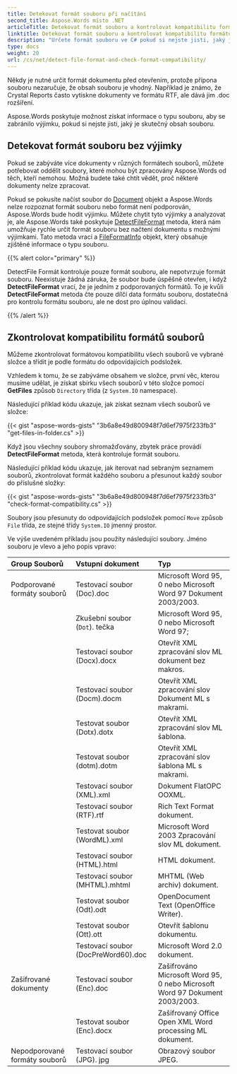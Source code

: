 ```yaml
---
title: Detekovat formát souboru při načítání
second_title: Aspose.Words místo .NET
articleTitle: Detekovat formát souboru a kontrolovat kompatibilitu formátu
linktitle: Detekovat formát souboru a kontrolovat kompatibilitu formátu
description: "Určete formát souboru ve C# pokud si nejste jisti, jaký je skutečný obsah souboru, nebo zda chcete zkontrolovat kompatibilitu formátu."
type: docs
weight: 20
url: /cs/net/detect-file-format-and-check-format-compatibility/
---
```


Někdy je nutné určit formát dokumentu před otevřením, protože přípona souboru nezaručuje, že obsah souboru je vhodný. Například je známo, že Crystal Reports často vytiskne dokumenty ve formátu RTF, ale dává jim .doc rozšíření.

Aspose.Words poskytuje možnost získat informace o typu souboru, aby se zabránilo výjimku, pokud si nejste jisti, jaký je skutečný obsah souboru.

## Detekovat formát souboru bez výjimky

Pokud se zabýváte více dokumenty v různých formátech souborů, můžete potřebovat oddělit soubory, které mohou být zpracovány Aspose.Words od těch, kteří nemohou. Možná budete také chtít vědět, proč některé dokumenty nelze zpracovat.

Pokud se pokusíte načíst soubor do [Document](https://reference.aspose.com/words/net/aspose.words/document/) objekt a Aspose.Words nelze rozpoznat formát souboru nebo formát není podporován, Aspose.Words bude hodit výjimku. Můžete chytit tyto výjimky a analyzovat je, ale Aspose.Words také poskytuje [DetectFileFormat](https://reference.aspose.com/words/net/aspose.words/fileformatutil/detectfileformat/) metoda, která nám umožňuje rychle určit formát souboru bez načtení dokumentu s možnými výjimkami. Tato metoda vrací a [FileFormatInfo](https://reference.aspose.com/words/net/aspose.words/fileformatinfo/) objekt, který obsahuje zjištěné informace o typu souboru.

{{% alert color="primary" %}}

DetectFile Formát kontroluje pouze formát souboru, ale nepotvrzuje formát souboru. Neexistuje žádná záruka, že soubor bude úspěšně otevřen, i když **DetectFileFormat** vrací, že je jedním z podporovaných formátů. To je kvůli **DetectFileFormat** metoda čte pouze dílčí data formátu souboru, dostatečná pro kontrolu formátu souboru, ale ne dost pro úplnou validaci.

{{% /alert %}}

## Zkontrolovat kompatibilitu formátů souborů

Můžeme zkontrolovat formátovou kompatibilitu všech souborů ve vybrané složce a třídit je podle formátu do odpovídajících podsložek.

Vzhledem k tomu, že se zabýváme obsahem ve složce, první věc, kterou musíme udělat, je získat sbírku všech souborů v této složce pomocí **GetFiles** způsob `Directory` třída (z `System.IO` namespace).

Následující příklad kódu ukazuje, jak získat seznam všech souborů ve složce:

{{< gist "aspose-words-gists" "3b6a8e49d800948f7d6ef7975f233fb3" "get-files-in-folder.cs" >}}

Když jsou všechny soubory shromažďovány, zbytek práce provádí **DetectFileFormat** metoda, která kontroluje formát souboru.

Následující příklad kódu ukazuje, jak iterovat nad sebraným seznamem souborů, zkontrolovat formát každého souboru a přesunout každý soubor do příslušné složky:

{{< gist "aspose-words-gists" "3b6a8e49d800948f7d6ef7975f233fb3" "check-format-compatibility.cs" >}}

Soubory jsou přesunuty do odpovídajících podsložek pomocí `Move` způsob `File` třída, ze stejné třídy `System.IO` jmenný prostor.

Ve výše uvedeném příkladu jsou použity následující soubory. Jméno souboru je vlevo a jeho popis vpravo:

| Group Souborů | Vstupní dokument | Typ |
|  :-  |  :-  |  :-  |
| Podporované formáty souborů | Testovací soubor (Doc).doc | Microsoft Word 95, 0 nebo Microsoft Word 97 Dokument 2003/2003. |
| | Zkušební soubor (`Dot`). tečka | Microsoft Word 95, 0 nebo Microsoft Word 97; |
| | Testovací soubor (Docx).docx | Otevřít XML zpracování slov ML dokument bez makros. |
| | Testovací soubor (Docm).docm | Otevřít XML zpracování slov Dokument ML s makrami. |
| | Testovat soubor (Dotx).dotx | Otevřít XML zpracování slov ML šablona. |
| | Testovat soubor (dotm).dotm | Otevřít XML zpracování slov šablona ML s makrami. |
| | Testovací soubor (XML).xml | Dokument FlatOPC OOXML. |
| | Testovací soubor (RTF).rtf | Rich Text Format dokument. |
| | Testovat soubor (WordML).xml | Microsoft Word 2003 Zpracování slov ML dokument. |
| | Testovací soubor (HTML).html | HTML dokument. |
| | Testovací soubor (MHTML).mhtml | MHTML (Web archiv) dokument. |
| | Testovat soubor (Odt).odt | OpenDocument Text (OpenOffice Writer). |
| | Testovat soubor (Ott).ott | Otevřít šablonu dokumentu. |
| | Testovací soubor (DocPreWord60).doc | Microsoft Word 2.0 dokument. |
| Zašifrované dokumenty | Testovací soubor (Enc).doc | Zašifrováno Microsoft Word 95, 0 nebo Microsoft Word 97 Dokument 2003/2003. |
| | Testovat soubor (Enc).docx | Zašifrovaný Office Open XML Word processing ML dokument. |
| Nepodporované formáty souborů | Testovací soubor (JPG). jpg | Obrazový soubor JPEG. |

